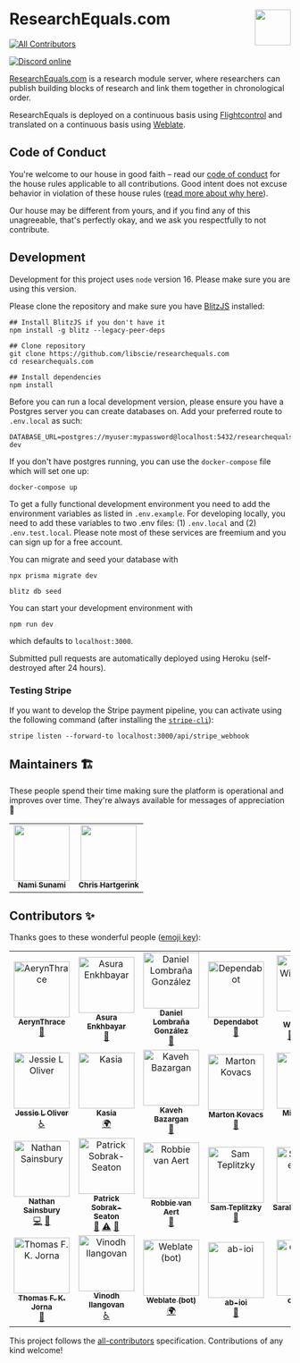 # ResearchEquals.com <img src="https://ucarecdn.com/6b429a46-7b66-4f4a-9f8c-13338fb438c2/RBadgegh.png" align="right" height="64" />

<!-- ALL-CONTRIBUTORS-BADGE:START - Do not remove or modify this section -->
[![All Contributors](https://img.shields.io/badge/all_contributors-27-orange.svg?style=flat-square)](#contributors-)
<!-- ALL-CONTRIBUTORS-BADGE:END -->

[![Discord online](https://img.shields.io/discord/933331539276759070?label=discord&style=flat-square)](https://discord.gg/SefsGJWWSw)

[ResearchEquals.com](https://researchequals.com) is a research module server, where researchers can publish building blocks of research and link them together in chronological order.

ResearchEquals is deployed on a continuous basis using [Flightcontrol](https://flightcontrol.dev/) and translated on a continuous basis using [Weblate](https://github.com/libscie/ResearchEquals.com/wiki/Localization).

## Code of Conduct

You're welcome to our house in good faith – read our [code of conduct](https://www.notion.so/libscie/Code-of-Conduct-580ab64832a2478fad7d9dfad9d3da15) for the house rules applicable to all contributions. Good intent does not excuse behavior in violation of these house rules ([read more about why here](https://thebias.com/2017/09/26/how-good-intent-undermines-diversity-and-inclusion/)).

Our house may be different from yours, and if you find any of this unagreeable, that's perfectly okay, and we ask you respectfully to not contribute.

## Development

Development for this project uses `node` version 16. Please make sure you are using this version.

Please clone the repository and make sure you have [BlitzJS](https://www.blitzjs.com/) installed:

```
## Install BlitzJS if you don't have it
npm install -g blitz --legacy-peer-deps

## Clone repository
git clone https://github.com/libscie/researchequals.com
cd researchequals.com

## Install dependencies
npm install
```

Before you can run a local development version, please ensure you have a Postgres server you can create databases on. Add your preferred route to `.env.local` as such:

```
DATABASE_URL=postgres://myuser:mypassword@localhost:5432/researchequals-dev
```

If you don't have postgres running, you can use the `docker-compose` file which will set one up:

```
docker-compose up
```

To get a fully functional development environment you need to add the environment variables as listed in `.env.example`. For developing locally, you need to add these variables to two .env files: (1) `.env.local` and (2) `.env.test.local`. Please note most of these services are freemium and you can sign up for a free account.

You can migrate and seed your database with

```
npx prisma migrate dev

blitz db seed
```

You can start your development environment with

```
npm run dev
```

which defaults to `localhost:3000`.

Submitted pull requests are automatically deployed using Heroku (self-destroyed after 24 hours).

### Testing Stripe

If you want to develop the Stripe payment pipeline, you can activate using the following command (after installing the [`stripe-cli`](https://github.com/stripe/stripe-cli)):

```
stripe listen --forward-to localhost:3000/api/stripe_webhook
```

## Maintainers :building_construction:

These people spend their time making sure the platform is operational and improves over time. They're always available for messages of appreciation :purple_heart:

<table>
  <tr>
    <td align="center"><a href="http://naoyukisunami.com"><img src="https://avatars.githubusercontent.com/u/17035406?v=4?s=100" width="100px;" alt=""/><br /><sub><b>Nami Sunami</b></sub></a><br /></td>
    <td align="center"><a href="https://chjh.nl"><img src="https://avatars.githubusercontent.com/u/2946344?v=4?s=100" width="100px;" alt=""/><br /><sub><b>Chris Hartgerink</b></sub></a><br /></td>
  </tr>

</table>

## Contributors ✨

Thanks goes to these wonderful people ([emoji key](https://allcontributors.org/docs/en/emoji-key)):

<!-- ALL-CONTRIBUTORS-LIST:START - Do not remove or modify this section -->
<!-- prettier-ignore-start -->
<!-- markdownlint-disable -->
<table>
  <tbody>
    <tr>
      <td align="center"><a href="https://github.com/AerynThrace"><img src="https://avatars.githubusercontent.com/u/51057483?v=4?s=100" width="100px;" alt="AerynThrace"/><br /><sub><b>AerynThrace</b></sub></a><br /><a href="#userTesting-AerynThrace" title="User Testing">📓</a></td>
      <td align="center"><a href="https://github.com/Bubblbu"><img src="https://avatars.githubusercontent.com/u/6946077?v=4?s=100" width="100px;" alt="Asura Enkhbayar"/><br /><sub><b>Asura Enkhbayar</b></sub></a><br /><a href="#userTesting-Bubblbu" title="User Testing">📓</a></td>
      <td align="center"><a href="http://daniellombrana.es"><img src="https://avatars.githubusercontent.com/u/131838?v=4?s=100" width="100px;" alt="Daniel Lombraña González"/><br /><sub><b>Daniel Lombraña González</b></sub></a><br /><a href="#userTesting-teleyinex" title="User Testing">📓</a></td>
      <td align="center"><a href="https://github.com/features/security"><img src="https://avatars.githubusercontent.com/u/27347476?v=4?s=100" width="100px;" alt="Dependabot"/><br /><sub><b>Dependabot</b></sub></a><br /><a href="#maintenance-dependabot" title="Maintenance">🚧</a></td>
      <td align="center"><a href="https://chem-bla-ics.blogspot.com/"><img src="https://avatars.githubusercontent.com/u/26721?v=4?s=100" width="100px;" alt="Egon Willighagen"/><br /><sub><b>Egon Willighagen</b></sub></a><br /><a href="#userTesting-egonw" title="User Testing">📓</a> <a href="#example-egonw" title="Examples">💡</a> <a href="#ideas-egonw" title="Ideas, Planning, & Feedback">🤔</a> <a href="https://github.com/libscie/ResearchEquals.com/commits?author=egonw" title="Code">💻</a></td>
      <td align="center"><a href="https://github.com/EstherPlomp"><img src="https://avatars.githubusercontent.com/u/46314469?v=4?s=100" width="100px;" alt="Esther Plomp"/><br /><sub><b>Esther Plomp</b></sub></a><br /><a href="#userTesting-EstherPlomp" title="User Testing">📓</a></td>
      <td align="center"><a href="https://gianluca.dellavedova.org"><img src="https://avatars.githubusercontent.com/u/147768?v=4?s=100" width="100px;" alt="Gianluca Della Vedova"/><br /><sub><b>Gianluca Della Vedova</b></sub></a><br /><a href="#ideas-gdv" title="Ideas, Planning, & Feedback">🤔</a></td>
    </tr>
    <tr>
      <td align="center"><a href="https://orcid.org/0000-0002-3464-0247"><img src="https://avatars.githubusercontent.com/u/12043988?v=4?s=100" width="100px;" alt="Jessie L Oliver"/><br /><sub><b>Jessie L Oliver</b></sub></a><br /><a href="#a11y-JessieLOliver" title="Accessibility">️️️️♿️</a></td>
      <td align="center"><a href="https://github.com/kaodro"><img src="https://avatars.githubusercontent.com/u/22129061?v=4?s=100" width="100px;" alt="Kasia"/><br /><sub><b>Kasia</b></sub></a><br /><a href="#translation-kaodro" title="Translation">🌍</a></td>
      <td align="center"><a href="http://htp://www.rivervalleytechnologies.com"><img src="https://avatars.githubusercontent.com/u/4387243?v=4?s=100" width="100px;" alt="Kaveh Bazargan"/><br /><sub><b>Kaveh Bazargan</b></sub></a><br /><a href="https://github.com/libscie/ResearchEquals.com/issues?q=author%3Akaveh1000" title="Bug reports">🐛</a></td>
      <td align="center"><a href="http://metasciencelab.elte.hu/index.php/members/marton-kovacs/"><img src="https://avatars.githubusercontent.com/u/43272864?v=4?s=100" width="100px;" alt="Marton Kovacs"/><br /><sub><b>Marton Kovacs</b></sub></a><br /><a href="#userTesting-marton-balazs-kovacs" title="User Testing">📓</a></td>
      <td align="center"><a href="http://minaabadir.ca"><img src="https://avatars.githubusercontent.com/u/3389914?v=4?s=100" width="100px;" alt="Mina Abadir"/><br /><sub><b>Mina Abadir</b></sub></a><br /><a href="#infra-mabadir" title="Infrastructure (Hosting, Build-Tools, etc)">🚇</a></td>
      <td align="center"><a href="http://naoyukisunami.com"><img src="https://avatars.githubusercontent.com/u/17035406?v=4?s=100" width="100px;" alt="Nami Sunami"/><br /><sub><b>Nami Sunami</b></sub></a><br /><a href="#translation-nsunami" title="Translation">🌍</a> <a href="#design-nsunami" title="Design">🎨</a> <a href="#ideas-nsunami" title="Ideas, Planning, & Feedback">🤔</a> <a href="https://github.com/libscie/ResearchEquals.com/issues?q=author%3Ansunami" title="Bug reports">🐛</a> <a href="https://github.com/libscie/ResearchEquals.com/commits?author=nsunami" title="Code">💻</a> <a href="https://github.com/libscie/ResearchEquals.com/commits?author=nsunami" title="Documentation">📖</a></td>
      <td align="center"><a href="https://github.com/nathan-at-jisc"><img src="https://avatars.githubusercontent.com/u/58425475?v=4?s=100" width="100px;" alt="Nathan Sainsbury"/><br /><sub><b>Nathan Sainsbury</b></sub></a><br /><a href="https://github.com/libscie/ResearchEquals.com/issues?q=author%3Anathan-at-jisc" title="Bug reports">🐛</a></td>
    </tr>
    <tr>
      <td align="center"><a href="https://github.com/nasainsbury"><img src="https://avatars.githubusercontent.com/u/58425475?v=4?s=100" width="100px;" alt="Nathan Sainsbury"/><br /><sub><b>Nathan Sainsbury</b></sub></a><br /><a href="https://github.com/libscie/ResearchEquals.com/commits?author=nasainsbury" title="Code">💻</a> <a href="#design-nasainsbury" title="Design">🎨</a></td>
      <td align="center"><a href="http://sobrakseaton.com"><img src="https://avatars.githubusercontent.com/u/28573875?v=4?s=100" width="100px;" alt="Patrick Sobrak-Seaton"/><br /><sub><b>Patrick Sobrak-Seaton</b></sub></a><br /><a href="#design-psobrakseaton" title="Design">🎨</a> <a href="https://github.com/libscie/ResearchEquals.com/commits?author=psobrakseaton" title="Tests">⚠️</a> <a href="#userTesting-psobrakseaton" title="User Testing">📓</a></td>
      <td align="center"><a href="https://github.com/RobbievanAert"><img src="https://avatars.githubusercontent.com/u/11198300?v=4?s=100" width="100px;" alt="Robbie van Aert"/><br /><sub><b>Robbie van Aert</b></sub></a><br /><a href="https://github.com/libscie/ResearchEquals.com/issues?q=author%3ARobbievanAert" title="Bug reports">🐛</a></td>
      <td align="center"><a href="https://github.com/samteplitzky"><img src="https://avatars.githubusercontent.com/u/13663076?v=4?s=100" width="100px;" alt="Sam Teplitzky"/><br /><sub><b>Sam Teplitzky</b></sub></a><br /><a href="#userTesting-samteplitzky" title="User Testing">📓</a></td>
      <td align="center"><a href="https://github.com/SarahanneMField"><img src="https://avatars.githubusercontent.com/u/99656061?v=4?s=100" width="100px;" alt="SarahanneMField"/><br /><sub><b>SarahanneMField</b></sub></a><br /><a href="#userTesting-SarahanneMField" title="User Testing">📓</a></td>
      <td align="center"><a href="https://simon.events"><img src="https://avatars.githubusercontent.com/u/770632?v=4?s=100" width="100px;" alt="Simon"/><br /><sub><b>Simon</b></sub></a><br /><a href="https://github.com/libscie/ResearchEquals.com/issues?q=author%3APonjimon" title="Bug reports">🐛</a></td>
      <td align="center"><a href="https://internethealthreport.org"><img src="https://avatars.githubusercontent.com/u/22150791?v=4?s=100" width="100px;" alt="Solana"/><br /><sub><b>Solana</b></sub></a><br /><a href="#translation-Solanasaurus" title="Translation">🌍</a></td>
    </tr>
    <tr>
      <td align="center"><a href="http://tefkah.com"><img src="https://avatars.githubusercontent.com/u/21983833?v=4?s=100" width="100px;" alt="Thomas F. K. Jorna"/><br /><sub><b>Thomas F. K. Jorna</b></sub></a><br /><a href="https://github.com/libscie/ResearchEquals.com/issues?q=author%3AThomasFKJorna" title="Bug reports">🐛</a></td>
      <td align="center"><a href="https://github.com/InquisitiveVi"><img src="https://avatars.githubusercontent.com/u/23527107?v=4?s=100" width="100px;" alt="Vinodh Ilangovan"/><br /><sub><b>Vinodh Ilangovan</b></sub></a><br /><a href="#a11y-InquisitiveVi" title="Accessibility">️️️️♿️</a></td>
      <td align="center"><a href="https://weblate.org/hosting/"><img src="https://avatars.githubusercontent.com/u/1607653?v=4?s=100" width="100px;" alt="Weblate (bot)"/><br /><sub><b>Weblate (bot)</b></sub></a><br /><a href="#translation-weblate" title="Translation">🌍</a></td>
      <td align="center"><a href="https://github.com/ab-ioi"><img src="https://avatars.githubusercontent.com/u/98346737?v=4?s=100" width="100px;" alt="ab-ioi"/><br /><sub><b>ab-ioi</b></sub></a><br /><a href="#userTesting-ab-ioi" title="User Testing">📓</a></td>
      <td align="center"><a href="https://github.com/coglebed"><img src="https://avatars.githubusercontent.com/u/73071333?v=4?s=100" width="100px;" alt="coglebed"/><br /><sub><b>coglebed</b></sub></a><br /><a href="#translation-coglebed" title="Translation">🌍</a></td>
      <td align="center"><a href="https://github.com/Senficon"><img src="https://avatars.githubusercontent.com/u/762381?v=4?s=100" width="100px;" alt="senficon"/><br /><sub><b>senficon</b></sub></a><br /><a href="#ideas-senficon" title="Ideas, Planning, & Feedback">🤔</a></td>
    </tr>
  </tbody>
</table>

<!-- markdownlint-restore -->
<!-- prettier-ignore-end -->

<!-- ALL-CONTRIBUTORS-LIST:END -->

This project follows the [all-contributors](https://github.com/all-contributors/all-contributors) specification. Contributions of any kind welcome!
